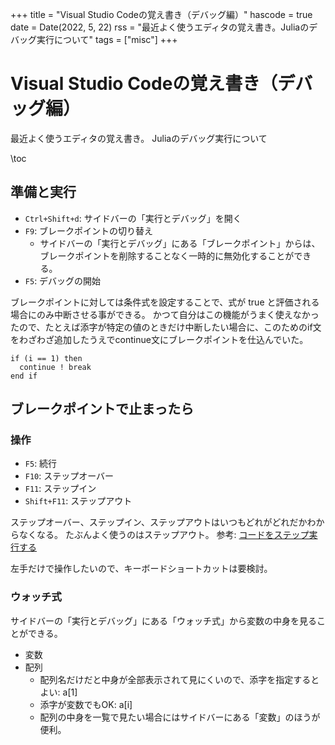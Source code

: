 +++
title = "Visual Studio Codeの覚え書き（デバッグ編）"
hascode = true
date = Date(2022, 5, 22)
rss = "最近よく使うエディタの覚え書き。Juliaのデバッグ実行について"
tags = ["misc"]
+++

# Visual Studio Codeの覚え書き（デバッグ編）

最近よく使うエディタの覚え書き。
Juliaのデバッグ実行について

\toc

## 準備と実行

- `Ctrl+Shift+d`: サイドバーの「実行とデバッグ」を開く
- `F9`: ブレークポイントの切り替え
  - サイドバーの「実行とデバッグ」にある「ブレークポイント」からは、ブレークポイントを削除することなく一時的に無効化することができる。
- `F5`: デバッグの開始

ブレークポイントに対しては条件式を設定することで、式が true と評価される場合にのみ中断させる事ができる。
かつて自分はこの機能がうまく使えなかったので、たとえば添字が特定の値のときだけ中断したい場合に、このためのif文をわざわざ追加したうえでcontinue文にブレークポイントを仕込んでいた。

```
if (i == 1) then
  continue ! break
end if
```

## ブレークポイントで止まったら

### 操作

- `F5`: 続行
- `F10`: ステップオーバー
- `F11`: ステップイン
- `Shift+F11`: ステップアウト

ステップオーバー、ステップイン、ステップアウトはいつもどれがどれだかわからなくなる。
たぶんよく使うのはステップアウト。
参考: [コードをステップ実行する](https://developer.mozilla.org/ja/docs/Tools/Debugger/How_to/Step_through_code)

左手だけで操作したいので、キーボードショートカットは要検討。

### ウォッチ式

サイドバーの「実行とデバッグ」にある「ウォッチ式」から変数の中身を見ることができる。

- 変数
- 配列
  - 配列名だけだと中身が全部表示されて見にくいので、添字を指定するとよい: a[1]
  - 添字が変数でもOK: a[i]
  - 配列の中身を一覧で見たい場合にはサイドバーにある「変数」のほうが便利。
